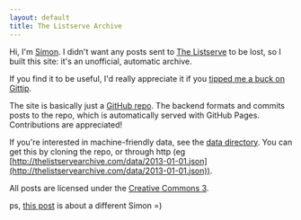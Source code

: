 ```yaml
---
layout: default
title: The Listserve Archive
---
```


Hi, I'm [Simon](http://www.simonmweber.com).
I didn't want any posts sent to [The Listserve](http://www.thelistserve.com) to be lost, so I built this site:
it's an unofficial, automatic archive.

If you find it to be useful, I'd really appreciate it if you [tipped me a buck on Gittip](https://www.gittip.com/simon-weber/).

The site is basically just a [GitHub repo](https://github.com/simon-weber/the-listserve-archive).
The backend formats and commits posts to the repo, which is automatically served with GitHub Pages.
Contributions are appreciated!

If you're interested in machine-friendly data, see the [data directory](https://github.com/simon-weber/the-listserve-archive/tree/gh-pages/data).
You can get this by cloning the repo, or through http (eg [http://thelistservearchive.com/data/2013-01-01.json](http://thelistservearchive.com/data/2013-01-01.json)).

All posts are licensed under the [Creative Commons 3](http://creativecommons.org/licenses/by/3.0/).


ps, [this post](/2013/02/16.html) is about a different Simon =)
